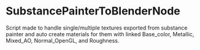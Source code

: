 # SubstancePainterToBlenderNode
Script made to handle single/multiple textures exported from substance painter and auto create materials for them with linked Base_color, Metallic, Mixed_AO, Normal_OpenGL, and Roughness.
